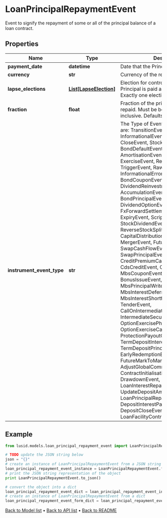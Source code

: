 # LoanPrincipalRepaymentEvent

Event to signify the repayment of some or all of the principal balance of a loan contract.

## Properties
Name | Type | Description | Notes
------------ | ------------- | ------------- | -------------
**payment_date** | **datetime** | Date that the Principal is due to be paid. | 
**currency** | **str** | Currency of the repayment. | 
**lapse_elections** | [**List[LapseElection]**](LapseElection.md) | Election for controlling whether the Principal is paid automatically or not.  Exactly one election must be provided. | [optional] 
**fraction** | **float** | Fraction of the principal balance to be repaid.  Must be between 0 and 1, inclusive.  Defaults to 1 if not set. | [optional] 
**instrument_event_type** | **str** | The Type of Event. The available values are: TransitionEvent, InformationalEvent, OpenEvent, CloseEvent, StockSplitEvent, BondDefaultEvent, CashDividendEvent, AmortisationEvent, CashFlowEvent, ExerciseEvent, ResetEvent, TriggerEvent, RawVendorEvent, InformationalErrorEvent, BondCouponEvent, DividendReinvestmentEvent, AccumulationEvent, BondPrincipalEvent, DividendOptionEvent, MaturityEvent, FxForwardSettlementEvent, ExpiryEvent, ScripDividendEvent, StockDividendEvent, ReverseStockSplitEvent, CapitalDistributionEvent, SpinOffEvent, MergerEvent, FutureExpiryEvent, SwapCashFlowEvent, SwapPrincipalEvent, CreditPremiumCashFlowEvent, CdsCreditEvent, CdxCreditEvent, MbsCouponEvent, MbsPrincipalEvent, BonusIssueEvent, MbsPrincipalWriteOffEvent, MbsInterestDeferralEvent, MbsInterestShortfallEvent, TenderEvent, CallOnIntermediateSecuritiesEvent, IntermediateSecuritiesDistributionEvent, OptionExercisePhysicalEvent, OptionExerciseCashEvent, ProtectionPayoutCashFlowEvent, TermDepositInterestEvent, TermDepositPrincipalEvent, EarlyRedemptionEvent, FutureMarkToMarketEvent, AdjustGlobalCommitmentEvent, ContractInitialisationEvent, DrawdownEvent, LoanInterestRepaymentEvent, UpdateDepositAmountEvent, LoanPrincipalRepaymentEvent, DepositInterestPaymentEvent, DepositCloseEvent, LoanFacilityContractRolloverEvent | 

## Example

```python
from lusid.models.loan_principal_repayment_event import LoanPrincipalRepaymentEvent

# TODO update the JSON string below
json = "{}"
# create an instance of LoanPrincipalRepaymentEvent from a JSON string
loan_principal_repayment_event_instance = LoanPrincipalRepaymentEvent.from_json(json)
# print the JSON string representation of the object
print LoanPrincipalRepaymentEvent.to_json()

# convert the object into a dict
loan_principal_repayment_event_dict = loan_principal_repayment_event_instance.to_dict()
# create an instance of LoanPrincipalRepaymentEvent from a dict
loan_principal_repayment_event_form_dict = loan_principal_repayment_event.from_dict(loan_principal_repayment_event_dict)
```
[Back to Model list](../README.md#documentation-for-models) &#8226; [Back to API list](../README.md#documentation-for-api-endpoints) &#8226; [Back to README](../README.md)


